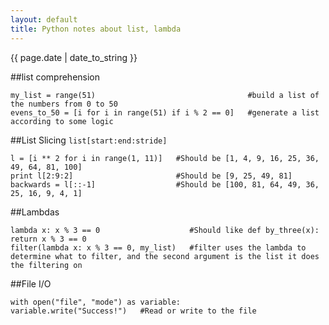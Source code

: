 ```yaml
---
layout: default
title: Python notes about list, lambda
---
```

{{ page.date | date_to_string }}

##list comprehension   

    my_list = range(51)                                  #build a list of the numbers from 0 to 50   
    evens_to_50 = [i for i in range(51) if i % 2 == 0]   #generate a list according to some logic   
   
##List Slicing `list[start:end:stride]`   

    l = [i ** 2 for i in range(1, 11)]   #Should be [1, 4, 9, 16, 25, 36, 49, 64, 81, 100]   
    print l[2:9:2]                       #Should be [9, 25, 49, 81]   
    backwards = l[::-1]                  #Should be [100, 81, 64, 49, 36, 25, 16, 9, 4, 1]  
   
##Lambdas   

    lambda x: x % 3 == 0                    #Should like def by_three(x): return x % 3 == 0  
    filter(lambda x: x % 3 == 0, my_list)   #filter uses the lambda to determine what to filter, and the second argument is the list it does the filtering on

##File I/O

    with open("file", "mode") as variable:   
    variable.write("Success!")   #Read or write to the file
